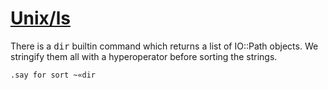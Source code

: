 [1]: http://rosettacode.org/wiki/Unix/ls

# [Unix/ls][1]

There is a <tt>dir</tt> builtin command which returns a list of IO::Path objects. We stringify them all with a hyperoperator before sorting the strings.

```perl6
.say for sort ~«dir
```